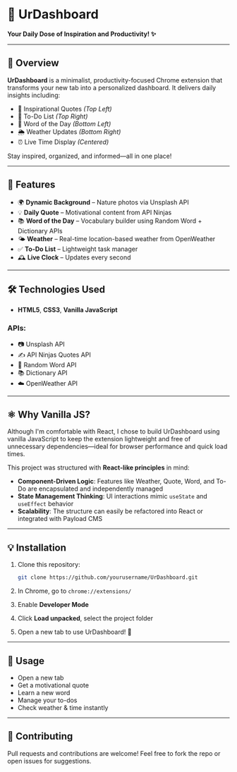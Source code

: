 # 🚀 UrDashboard

**Your Daily Dose of Inspiration and Productivity! ✨**

---

## 📌 Overview

**UrDashboard** is a minimalist, productivity-focused Chrome extension that transforms your new tab into a personalized dashboard. It delivers daily insights including:

* 📜 Inspirational Quotes *(Top Left)*
* 📝 To-Do List *(Top Right)*
* 📖 Word of the Day *(Bottom Left)*
* 🌦 Weather Updates *(Bottom Right)*
* ⏰ Live Time Display *(Centered)*

Stay inspired, organized, and informed—all in one place!

---

## 🔗 Features

* 🌍 **Dynamic Background** – Nature photos via Unsplash API
* 💡 **Daily Quote** – Motivational content from API Ninjas
* 📚 **Word of the Day** – Vocabulary builder using Random Word + Dictionary APIs
* 🌤 **Weather** – Real-time location-based weather from OpenWeather
* ✅ **To-Do List** – Lightweight task manager
* 🕰 **Live Clock** – Updates every second

---

## 🛠️ Technologies Used

* **HTML5**, **CSS3**, **Vanilla JavaScript**

### APIs:

* 📷 Unsplash API
* ✍️ API Ninjas Quotes API
* 📖 Random Word API
* 📚 Dictionary API
* ☁️ OpenWeather API

---

## ⚛️ Why Vanilla JS?

Although I'm comfortable with React, I chose to build UrDashboard using vanilla JavaScript to keep the extension lightweight and free of unnecessary dependencies—ideal for browser performance and quick load times.

This project was structured with **React-like principles** in mind:

* **Component-Driven Logic**: Features like Weather, Quote, Word, and To-Do are encapsulated and independently managed
* **State Management Thinking**: UI interactions mimic `useState` and `useEffect` behavior
* **Scalability**: The structure can easily be refactored into React or integrated with Payload CMS

---

## 💡 Installation

1. Clone this repository:

   ```bash
   git clone https://github.com/yourusername/UrDashboard.git
   ```
2. In Chrome, go to `chrome://extensions/`
3. Enable **Developer Mode**
4. Click **Load unpacked**, select the project folder
5. Open a new tab to use UrDashboard! 🎉

---

## 🎯 Usage

* Open a new tab
* Get a motivational quote
* Learn a new word
* Manage your to-dos
* Check weather & time instantly

---

## 🤝 Contributing

Pull requests and contributions are welcome!
Feel free to fork the repo or open issues for suggestions.
